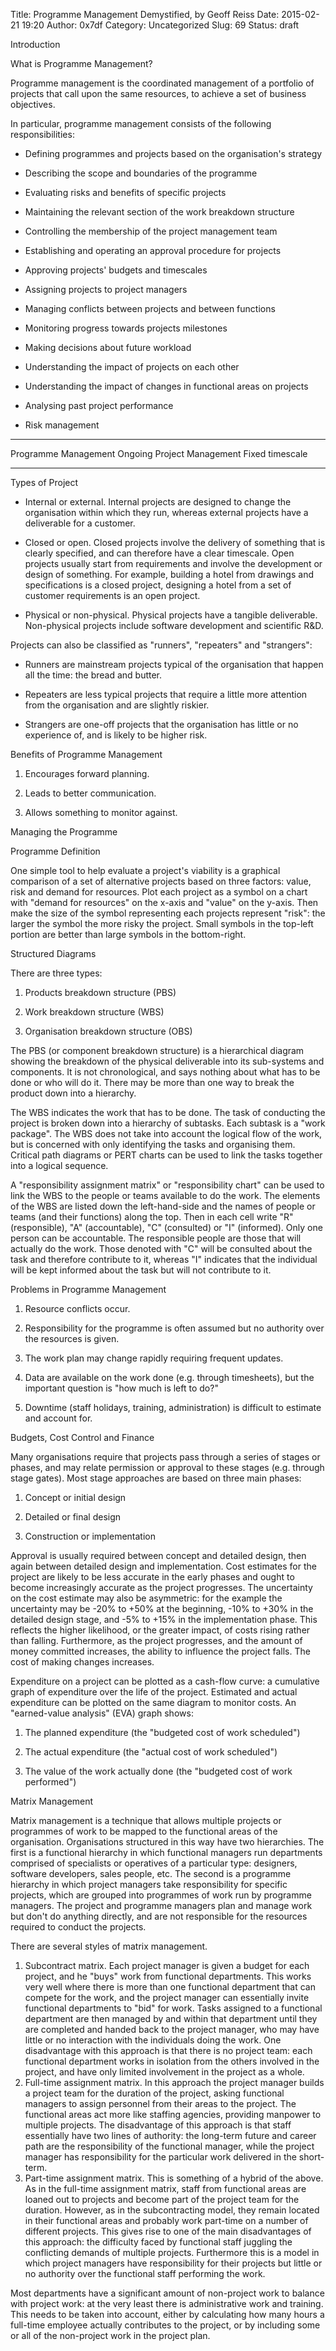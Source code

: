 Title: Programme Management Demystified, by Geoff Reiss
Date: 2015-02-21 19:20
Author: 0x7df
Category: Uncategorized
Slug: 69
Status: draft

<span style="text-decoration:underline;"></span>

Introduction

What is Programme Management?

Programme management is the coordinated management of a portfolio of
projects that call upon the same resources, to achieve a set of business
objectives.

In particular, programme management consists of the following
responsibilities:

-   Defining programmes and projects based on the organisation's
    strategy
-   Describing the scope and boundaries of the programme

-   Evaluating risks and benefits of specific projects

-   Maintaining the relevant section of the work breakdown structure

-   Controlling the membership of the project management team

-   Establishing and operating an approval procedure for projects
-   Approving projects' budgets and timescales
-   Assigning projects to project managers

-   Managing conflicts between projects and between functions

-   Monitoring progress towards projects milestones

-   Making decisions about future workload

-   Understanding the impact of projects on each other

-   Understanding the impact of changes in functional areas on projects

-   Analysing past project performance

-   Risk management

<div>

  ------------------------------------ ------------------------------------
  Programme Management                 Ongoing
  Project Management                   Fixed timescale
  ------------------------------------ ------------------------------------

</div>

Types of Project

-   Internal or external. Internal projects are designed to change the
    organisation within which they run, whereas external projects have a
    deliverable for a customer.
-   Closed or open. Closed projects involve the delivery of something
    that is clearly specified, and can therefore have a clear timescale.
    Open projects usually start from requirements and involve the
    development or design of something. For example, building a hotel
    from drawings and specifications is a closed project, designing a
    hotel from a set of customer requirements is an open project.

-   Physical or non-physical. Physical projects have a tangible
    deliverable. Non-physical projects include software development and
    scientific R&D.

Projects can also be classified as "runners", "repeaters" and
"strangers":

-   Runners are mainstream projects typical of the organisation that
    happen all the time: the bread and butter.

-   Repeaters are less typical projects that require a little more
    attention from the organisation and are slightly riskier.

-   Strangers are one-off projects that the organisation has little or
    no experience of, and is likely to be higher risk.

Benefits of Programme Management

1.  Encourages forward planning.

1.  Leads to better communication.
2.  Allows something to monitor against.

Managing the Programme

Programme Definition

One simple tool to help evaluate a project's viability is a graphical
comparison of a set of alternative projects based on three factors:
value, risk and demand for resources. Plot each project as a symbol on a
chart with "demand for resources" on the x-axis and "value" on the
y-axis. Then make the size of the symbol representing each projects
represent "risk": the larger the symbol the more risky the project.
Small symbols in the top-left portion are better than large symbols in
the bottom-right.

Structured Diagrams

There are three types:

1.  Products breakdown structure (PBS)

1.  Work breakdown structure (WBS)
2.  Organisation breakdown structure (OBS)

The PBS (or component breakdown structure) is a hierarchical diagram
showing the breakdown of the physical deliverable into its sub-systems
and components. It is not chronological, and says nothing about what has
to be done or who will do it. There may be more than one way to break
the product down into a hierarchy.

The WBS indicates the work that has to be done. The task of conducting
the project is broken down into a hierarchy of subtasks. Each subtask is
a "work package". The WBS does not take into account the logical flow of
the work, but is concerned with only identifying the tasks and
organising them. Critical path diagrams or PERT charts can be used to
link the tasks together into a logical sequence.

A "responsibility assignment matrix" or "responsibility chart" can be
used to link the WBS to the people or teams available to do the work.
The elements of the WBS are listed down the left-hand-side and the names
of people or teams (and their functions) along the top. Then in each
cell write "R" (responsible), "A" (accountable), "C" (consulted) or "I"
(informed). Only one person can be accountable. The responsible people
are those that will actually do the work. Those denoted with "C" will be
consulted about the task and therefore contribute to it, whereas "I"
indicates that the individual will be kept informed about the task but
will not contribute to it.

Problems in Programme Management

1.  Resource conflicts occur.
2.  Responsibility for the programme is often assumed but no authority
    over the resources is given.

1.  The work plan may change rapidly requiring frequent updates.

1.  Data are available on the work done (e.g. through timesheets), but
    the important question is "how much is left to do?"

1.  Downtime (staff holidays, training, administration) is difficult to
    estimate and account for.

Budgets, Cost Control and Finance

Many organisations require that projects pass through a series of stages
or phases, and may relate permission or approval to these stages (e.g.
through stage gates). Most stage approaches are based on three main
phases:

1.  Concept or initial design

1.  Detailed or final design

1.  Construction or implementation

Approval is usually required between concept and detailed design, then
again between detailed design and implementation. Cost estimates for the
project are likely to be less accurate in the early phases and ought to
become increasingly accurate as the project progresses. The uncertainty
on the cost estimate may also be asymmetric: for the example the
uncertainty may be -20% to +50% at the beginning, -10% to +30% in the
detailed design stage, and -5% to +15% in the implementation phase. This
reflects the higher likelihood, or the greater impact, of costs rising
rather than falling. Furthermore, as the project progresses, and the
amount of money committed increases, the ability to influence the
project falls. The cost of making changes increases.

Expenditure on a project can be plotted as a cash-flow curve: a
cumulative graph of expenditure over the life of the project. Estimated
and actual expenditure can be plotted on the same diagram to monitor
costs. An "earned-value analysis" (EVA) graph shows:

1.  The planned expenditure (the "budgeted cost of work scheduled")

1.  The actual expenditure (the "actual cost of work scheduled")
2.  The value of the work actually done (the "budgeted cost of work
    performed")

Matrix Management

Matrix management is a technique that allows multiple projects or
programmes of work to be mapped to the functional areas of the
organisation. Organisations structured in this way have two hierarchies.
The first is a functional hierarchy in which functional managers run
departments comprised of specialists or operatives of a particular type:
designers, software developers, sales people, etc. The second is a
programme hierarchy in which project managers take responsibility for
specific projects, which are grouped into programmes of work run by
programme managers. The project and programme managers plan and manage
work but don't do anything directly, and are not responsible for the
resources required to conduct the projects.

There are several styles of matrix management.

1.  Subcontract matrix. Each project manager is given a budget for each
    project, and he "buys" work from functional departments. This works
    very well where there is more than one functional department that
    can compete for the work, and the project manager can essentially
    invite functional departments to "bid" for work. Tasks assigned to a
    functional department are then managed by and within that department
    until they are completed and handed back to the project manager, who
    may have little or no interaction with the individuals doing the
    work. One disadvantage with this approach is that there is no
    project team: each functional department works in isolation from the
    others involved in the project, and have only limited involvement in
    the project as a whole.
2.  Full-time assignment matrix. In this approach the project manager
    builds a project team for the duration of the project, asking
    functional managers to assign personnel from their areas to the
    project. The functional areas act more like staffing agencies,
    providing manpower to multiple projects. The disadvantage of this
    approach is that staff essentially have two lines of authority: the
    long-term future and career path are the responsibility of the
    functional manager, while the project manager has responsibility for
    the particular work delivered in the short-term.
3.  Part-time assignment matrix. This is something of a hybrid of the
    above. As in the full-time assignment matrix, staff from functional
    areas are loaned out to projects and become part of the project team
    for the duration. However, as in the subcontracting model, they
    remain located in their functional areas and probably work part-time
    on a number of different projects. This gives rise to one of the
    main disadvantages of this approach: the difficulty faced by
    functional staff juggling the conflicting demands of multiple
    projects. Furthermore this is a model in which project managers have
    responsibility for their projects but little or no authority over
    the functional staff performing the work.

Most departments have a significant amount of non-project work to
balance with project work: at the very least there is administrative
work and training. This needs to be taken into account, either by
calculating how many hours a full-time employee actually contributes to
the project, or by including some or all of the non-project work in the
project plan.

